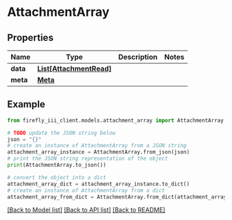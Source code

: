 # AttachmentArray


## Properties

Name | Type | Description | Notes
------------ | ------------- | ------------- | -------------
**data** | [**List[AttachmentRead]**](AttachmentRead.md) |  | 
**meta** | [**Meta**](Meta.md) |  | 

## Example

```python
from firefly_iii_client.models.attachment_array import AttachmentArray

# TODO update the JSON string below
json = "{}"
# create an instance of AttachmentArray from a JSON string
attachment_array_instance = AttachmentArray.from_json(json)
# print the JSON string representation of the object
print(AttachmentArray.to_json())

# convert the object into a dict
attachment_array_dict = attachment_array_instance.to_dict()
# create an instance of AttachmentArray from a dict
attachment_array_from_dict = AttachmentArray.from_dict(attachment_array_dict)
```
[[Back to Model list]](../README.md#documentation-for-models) [[Back to API list]](../README.md#documentation-for-api-endpoints) [[Back to README]](../README.md)


